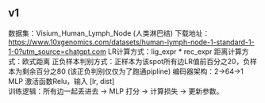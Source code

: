 ## v1
数据集：Visium_Human_Lymph_Node (人类淋巴结)  下载地址：https://www.10xgenomics.com/datasets/human-lymph-node-1-standard-1-1-0?utm_source=chatgpt.com
LR计算方式：lig_expr * rec_expr
距离计算方式：欧式距离
正负样本判别方式：正样本为该spot所有边LR值前百分之20，负样本为剩余百分之80 (该正负判别仅仅为了跑通pipline)
编码器架构：2→64→1 MLP  激活函数Relu，输入 [lr, dist]   
训练逻辑：所有边一起丢进去 → MLP 打分 → 计算损失 → 更新参数。


